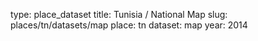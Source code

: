 type: place_dataset
title: Tunisia / National Map
slug: places/tn/datasets/map
place: tn
dataset: map
year: 2014
